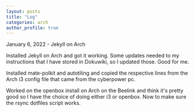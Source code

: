 ```yaml
---
layout: posts
title: "Log"
categories: arch
author_profile: true
---
```

January 6, 2022 - Jekyll on Arch

Installed Jekyll on Arch and got it working. Some updates needed to my instructions that I have stored in Dokuwiki, so I updated those. Good for me.

Installed mate-polkit and autotiling and copied the respective lines from the Arch i3 config file that came from the cyberpower pc.

Worked on the openbox install on Arch on the Beelink and think it's pretty good so I have the choice of doing either i3 or openbox. Now to make sure the rsync dotfiles script works. 

